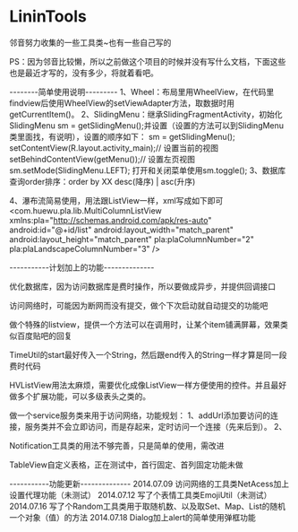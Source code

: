 LininTools
==========

邻音努力收集的一些工具类~也有一些自己写的

PS：因为邻音比较懒，所以之前做这个项目的时候并没有写什么文档，下面这些也是最近才写的，没有多少，将就着看吧。

--------简单使用说明---------
1、Wheel：布局里用WheelView，在代码里findview后使用WheelView的setViewAdapter方法，取数据时用getCurrentItem()。
2、SlidingMenu：继承SlidingFragmentActivity，初始化SlidingMenu sm = getSlidingMenu();并设置（设置的方法可以到SlidingMenu类里面找，有说明），设置的顺序如下：
		sm = getSlidingMenu();
		setContentView(R.layout.activity_main);// 设置当前的视图
		setBehindContentView(getMenu());// 设置左页视图
		sm.setMode(SlidingMenu.LEFT);
		打开和关闭菜单使用sm.toggle();
3、数据库查询order排序：order by XX desc(降序) | asc(升序)

4、瀑布流简易使用，用法跟ListView一样，xml写成如下即可
    <com.huewu.pla.lib.MultiColumnListView
        xmlns:pla="http://schemas.android.com/apk/res-auto"
        android:id="@+id/list"
        android:layout_width="match_parent"
        android:layout_height="match_parent" 
        pla:plaColumnNumber="2"
        pla:plaLandscapeColumnNumber="3"
        />

-----------计划加上的功能--------------

优化数据库，因为访问数据库是费时操作，所以要做成异步，并提供回调接口

访问网络时，可能因为断网而没有提交，做个下次启动就自动提交的功能吧

做个特殊的listview，提供一个方法可以在调用时，让某个item铺满屏幕，效果类似百度贴吧的回复

TimeUtil的start最好传入一个String，然后跟end传入的String一样才算是同一段费时代码

HVListView用法太麻烦，需要优化成像ListView一样方便使用的控件。并且最好做多个扩展功能，可以多级表头之类的。

做一个service服务类来用于访问网络，功能规划：
1、addUrl添加要访问的连接，服务类并不会立即访问，而是存起来，定时访问一个连接（先来后到）。
2、

Notification工具类的用法不够完善，只是简单的使用，需改进

TableView自定义表格，正在测试中，首行固定、首列固定功能未做

-----------功能更新--------------
2014.07.09 访问网络的工具类NetAcess加上设置代理功能（未测试）
2014.07.12 写了个表情工具类EmojiUtil（未测试）
2014.07.16 写了个Random工具类用于取随机数、以及取Set、Map、List的随机一个对象（值）的方法
2014.07.18 Dialog加上alert的简单使用弹框功能
